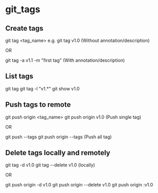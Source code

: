 # git_tags

## Create tags
git tag <tag_name>
e.g. git tag v1.0
(Without annotation/description)

OR

git tag -a v1.1 -m "first tag"
(With annotation/description)

## List tags
git tag
git tag -l "v1.*"
git show v1.0

## Push tags to remote
git push origin <tag_name>
git push origin v1.0
(Push single tag)

OR

git push --tags
git push origin --tags
(Push all tag)

## Delete tags locally and remotely
git tag -d v1.0
git tag --delete v1.0
(locally)

OR

git push origin -d v1.0
git push origin --delete v1.0
git push origin :v1.0

